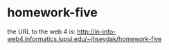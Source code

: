 # homework-five
 
the URL to the web 4 is: http://in-info-web4.informatics.iupui.edu/~jhseydak/homework-five